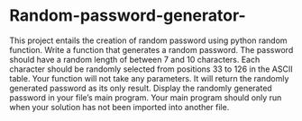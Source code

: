 # Random-password-generator-
This project entails the creation of random password using python random function. 
Write a function that generates a random password. The password should have a random length of between 7 and 10 characters. Each character should be randomly selected from positions 33 to 126 in the ASCII table. Your function will not take any parameters. It will return the randomly generated password as its only result. Display the randomly generated password in your file’s main program. Your main program should only run when your solution has not been imported into another file.
